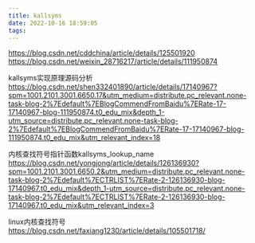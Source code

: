 ```yaml
---
title: kallsyms
date: 2022-10-16 18:59:05
tags:
---
```

https://blog.csdn.net/cddchina/article/details/125501920
https://blog.csdn.net/weixin_28716217/article/details/111950874

kallsyms实现原理源码分析  https://blog.csdn.net/shen332401890/article/details/17140967?spm=1001.2101.3001.6650.17&utm_medium=distribute.pc_relevant.none-task-blog-2%7Edefault%7EBlogCommendFromBaidu%7ERate-17-17140967-blog-111950874.t0_edu_mix&depth_1-utm_source=distribute.pc_relevant.none-task-blog-2%7Edefault%7EBlogCommendFromBaidu%7ERate-17-17140967-blog-111950874.t0_edu_mix&utm_relevant_index=18

内核查找符号指针函数kallsyms_lookup_name
https://blog.csdn.net/yongjong/article/details/126136930?spm=1001.2101.3001.6650.2&utm_medium=distribute.pc_relevant.none-task-blog-2%7Edefault%7ECTRLIST%7ERate-2-126136930-blog-17140967.t0_edu_mix&depth_1-utm_source=distribute.pc_relevant.none-task-blog-2%7Edefault%7ECTRLIST%7ERate-2-126136930-blog-17140967.t0_edu_mix&utm_relevant_index=3

linux内核查找符号  https://blog.csdn.net/faxiang1230/article/details/105501718/
